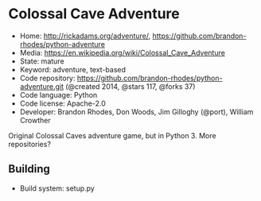# Colossal Cave Adventure

- Home: http://rickadams.org/adventure/, https://github.com/brandon-rhodes/python-adventure
- Media: https://en.wikipedia.org/wiki/Colossal_Cave_Adventure
- State: mature
- Keyword: adventure, text-based
- Code repository: https://github.com/brandon-rhodes/python-adventure.git (@created 2014, @stars 117, @forks 37)
- Code language: Python
- Code license: Apache-2.0
- Developer: Brandon Rhodes, Don Woods, Jim Gilloghy (@port), William Crowther

Original Colossal Caves adventure game, but in Python 3.
More repositories?

## Building

- Build system: setup.py
